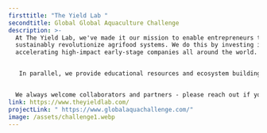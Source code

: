 ```yaml
---
firsttitle: "The Yield Lab "
secondtitle: Global Global Aquaculture Challenge
description: >-
  At The Yield Lab, we've made it our mission to enable entrepreneurs to
  sustainably revolutionize agrifood systems. We do this by investing in and
  accelerating high-impact early-stage companies all around the world.


   In parallel, we provide educational resources and ecosystem building support through our non-profit branch, the Yield Lab Institute.​


  ​​We always welcome collaborators and partners - please reach out if you want to learn more about working with the Yield Lab.
link: https://www.theyieldlab.com/
projectLink: " https://www.globalaquachallenge.com/"
image: /assets/challenge1.webp
---
```

